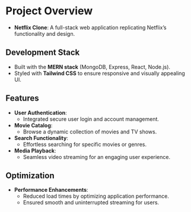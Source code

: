 # Project Overview 
- **Netflix Clone**: A full-stack web application replicating Netflix’s functionality and design.

## Development Stack 
- Built with the **MERN stack** (MongoDB, Express, React, Node.js).
- Styled with **Tailwind CSS** to ensure responsive and visually appealing UI.

## Features 
- **User Authentication**:
  - Integrated secure user login and account management.
- **Movie Catalog**:
  - Browse a dynamic collection of movies and TV shows.
- **Search Functionality**:
  - Effortless searching for specific movies or genres.
- **Media Playback**:
  - Seamless video streaming for an engaging user experience.

## Optimization 
- **Performance Enhancements**:
  - Reduced load times by optimizing application performance.
  - Ensured smooth and uninterrupted streaming for users.
